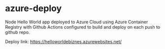 # azure-deploy

Node Hello World app deployed to Azure Cloud using Azure Container Registry with Github Actions configured to build and deploy on each push to github repo.

Deploy link:
https://helloworldebiznes.azurewebsites.net/
